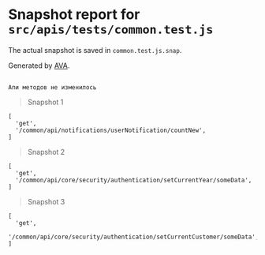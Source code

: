 # Snapshot report for `src/apis/tests/common.test.js`

The actual snapshot is saved in `common.test.js.snap`.

Generated by [AVA](https://avajs.dev).

## 
    Апи методов не изменилось


> Snapshot 1

    [
      'get',
      '/common/api/notifications/userNotification/countNew',
    ]

> Snapshot 2

    [
      'get',
      '/common/api/core/security/authentication/setCurrentYear/someData',
    ]

> Snapshot 3

    [
      'get',
      '/common/api/core/security/authentication/setCurrentCustomer/someData',
    ]
